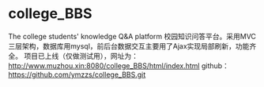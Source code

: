 # college_BBS
The college students' knowledge Q&amp;A platform
校园知识问答平台。采用MVC三层架构，数据库用mysql，前后台数据交互主要用了Ajax实现局部刷新，功能齐全。
项目已上线（仅做测试用），网址为：http://www.muzhou.xin:8080/college_BBS/html/index.html
github：https://github.com/ymzzs/college_BBS.git
